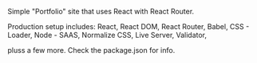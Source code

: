 Simple "Portfolio" site that uses React with React Router.

Production setup includes: React, React DOM, React Router, Babel, CSS - Loader, Node - SAAS, Normalize CSS, Live Server, Validator,

pluss a few more. Check the package.json for info.